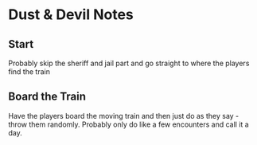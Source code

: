 # Dust & Devil Notes



## Start

Probably skip the sheriff and jail part and go straight to where the players find the train


## Board the Train

Have the players board the moving train and then just do as they say - throw them randomly. Probably only do like a few encounters and call it a day. 







